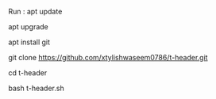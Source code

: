Run : 
apt update

apt upgrade

apt install git

git clone https://github.com/xtylishwaseem0786/t-header.git

cd t-header

bash t-header.sh
